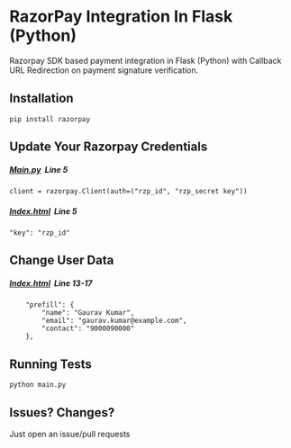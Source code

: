 # RazorPay Integration In Flask (Python)

Razorpay SDK based payment integration in Flask (Python) with Callback URL Redirection on payment signature verification.

## Installation
```
pip install razorpay
```

## Update Your Razorpay Credentials
##### [Main.py]("https://github.com/Subhamsaurav/razorpay-flask-integration/blob/master/main.py")  &nbsp;Line 5

```
client = razorpay.Client(auth=("rzp_id", "rzp_secret key"))
```
##### [Index.html]("https://github.com/Subhamsaurav/razorpay-flask-integration/blob/master/templates/index.html")  &nbsp;Line 5

```
"key": "rzp_id"
```
## Change User Data
##### [Index.html]("https://github.com/Subhamsaurav/razorpay-flask-integration/blob/master/templates/index.html")  &nbsp;Line 13-17
```
    "prefill": {
        "name": "Gaurav Kumar",
        "email": "gaurav.kumar@example.com",
        "contact": "9000090000"
    },
```

## Running Tests
```
python main.py
```

## Issues? Changes?
Just open an issue/pull requests
